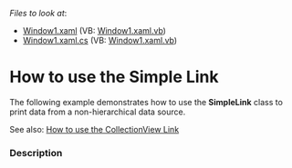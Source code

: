 <!-- default file list -->
*Files to look at*:

* [Window1.xaml](./CS/Window1.xaml) (VB: [Window1.xaml.vb](./VB/Window1.xaml.vb))
* [Window1.xaml.cs](./CS/Window1.xaml.cs) (VB: [Window1.xaml.vb](./VB/Window1.xaml.vb))
<!-- default file list end -->
# How to use the Simple Link


<p>The following example demonstrates how to use the <strong>SimpleLink</strong> class to print data from a non-hierarchical data source.</p><p>See also: <a href="https://www.devexpress.com/Support/Center/p/E1674">How to use the CollectionView Link</a></p>


<h3>Description</h3>

<p><br />
</p>

<br/>


